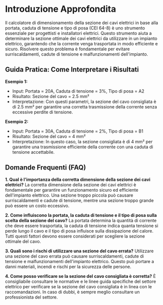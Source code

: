 # Introduzione Approfondita
Il calcolatore di dimensionamento della sezione dei cavi elettrici in base alla portata, caduta di tensione e tipo di posa (CEI 64-8) è uno strumento essenziale per progettisti e installatori elettrici. Questo strumento aiuta a determinare la sezione ottimale dei cavi elettrici da utilizzare in un impianto elettrico, garantendo che la corrente venga trasportata in modo efficiente e sicuro. Risolvere questo problema è fondamentale per evitare surriscaldamenti, cadute di tensione e malfunzionamenti dell'impianto.

## Guida Pratica: Come Interpretare i Risultati

**Esempio 1:**
- Input: Portata = 20A, Caduta di tensione = 3%, Tipo di posa = A2
- Risultato: Sezione del cavo = 2.5 mm²
- Interpretazione: Con questi parametri, la sezione del cavo consigliata è di 2.5 mm² per garantire una corretta trasmissione della corrente senza eccessive perdite di tensione.

**Esempio 2:**
- Input: Portata = 30A, Caduta di tensione = 2%, Tipo di posa = B1
- Risultato: Sezione del cavo = 4 mm²
- Interpretazione: In questo caso, la sezione consigliata è di 4 mm² per garantire una trasmissione efficiente della corrente con una caduta di tensione accettabile.

## Domande Frequenti (FAQ)

**1. Qual è l'importanza della corretta dimensione della sezione dei cavi elettrici?**
La corretta dimensione della sezione dei cavi elettrici è fondamentale per garantire un funzionamento sicuro ed efficiente dell'impianto elettrico. Una sezione troppo piccola può causare surriscaldamenti e cadute di tensione, mentre una sezione troppo grande può essere un costo eccessivo.

**2. Come influiscono la portata, la caduta di tensione e il tipo di posa sulla scelta della sezione del cavo?**
La portata determina la quantità di corrente che deve essere trasportata, la caduta di tensione indica quanta tensione si perde lungo il cavo e il tipo di posa influisce sulla dissipazione del calore. Tutti questi fattori devono essere considerati per scegliere la sezione ottimale del cavo.

**3. Quali sono i rischi di utilizzare una sezione del cavo errata?**
Utilizzare una sezione del cavo errata può causare surriscaldamenti, cadute di tensione e malfunzionamenti dell'impianto elettrico. Questo può portare a danni materiali, incendi e rischi per la sicurezza delle persone.

**4. Come posso verificare se la sezione del cavo consigliata è corretta?**
È consigliabile consultare le normative e le linee guida specifiche del settore elettrico per verificare se la sezione del cavo consigliata è in linea con le raccomandazioni. In caso di dubbi, è sempre meglio consultare un professionista del settore.